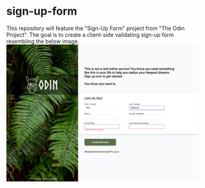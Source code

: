 # sign-up-form
This repository will feature the "Sign-Up Form" project from "The Odin Project". The goal is to create a client-side validating sign-up form resembling the below image.
![Image from The Odin Project](/sign-up-form.png)